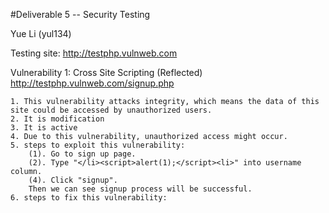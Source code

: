 #Deliverable 5 -- Security Testing

Yue Li (yul134)

Testing site: http://testphp.vulnweb.com

Vulnerability 1: Cross Site Scripting (Reflected) http://testphp.vulnweb.com/signup.php

	1. This vulnerability attacks integrity, which means the data of this site could be accessed by unauthorized users.
	2. It is modification
	3. It is active
	4. Due to this vulnerability, unauthorized access might occur.
	5. steps to exploit this vulnerability:
		(1). Go to sign up page.
		(2). Type "</li><script>alert(1);</script><li>" into username column.
		(4). Click "signup".
		Then we can see signup process will be successful.
	6. steps to fix this vulnerability: 

	
